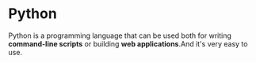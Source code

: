 # Python







Python is a programming language that can be used both for writing **command-line scripts** or building **web applications**.And it's very easy to use.



